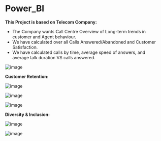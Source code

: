 # Power_BI
**This Project is based on Telecom Company:**
- The Company wants Call Centre Overview of Long-term trends in customer and Agent behaviour.
- We have calculated over all Calls Answered/Abandoned and Customer Satisfaction.
- We have calculated calls by time, average speed of answers, and average talk duration VS calls answered.

  
![image](https://github.com/Neelima370/Power_BI/assets/142817185/0f303337-163b-49e1-a902-bd8d9626dd26)




**Customer Retention:**


![image](https://github.com/Neelima370/Power_BI/assets/142817185/7d820a7f-e87c-42c7-966c-9ff9b9361036)


![image](https://github.com/Neelima370/Power_BI/assets/142817185/d25e7231-e796-41cc-9b64-e1270ca068a4)


![image](https://github.com/Neelima370/Power_BI/assets/142817185/0910b776-d6d6-439b-95bf-f87354812347)




**Diversity & Inclusion:**


![image](https://github.com/Neelima370/Power_BI/assets/142817185/9d303399-95a3-4d5b-81b6-2b3200ea5da0)


![image](https://github.com/Neelima370/Power_BI/assets/142817185/3b180d4b-a664-4591-869b-531bba0c6d8e)
